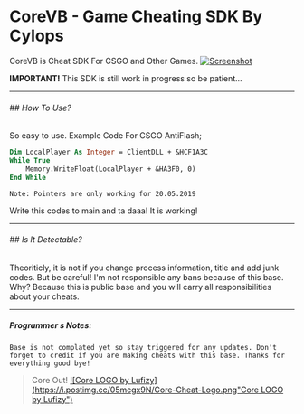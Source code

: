 # CoreVB - Game Cheating SDK By Cylops
CoreVB is Cheat SDK For CSGO and Other Games.
[![Screenshot](https://i.gyazo.com/98fd387429644c78e75d63c24286da45.png "Screenshot")](https://lysep.com "Screenshot")

**IMPORTANT!**
This SDK is still work in progress so be patient...

------------

###### ## How To Use?
So easy to use. Example Code For CSGO AntiFlash;
```vb
Dim LocalPlayer As Integer = ClientDLL + &HCF1A3C
While True
	Memory.WriteFloat(LocalPlayer + &HA3F0, 0)
End While
```
`Note: Pointers are only working for 20.05.2019`

Write this codes to main and ta daaa! It is working!

------------

###### ## Is It Detectable?
Theoriticly, it is not if you change process information, title and add junk codes. But be careful! I'm not responsible any bans because of this base. Why? Because this is public base and you will carry all responsibilities about your cheats. 

------------

##### Programmer s Notes:
`Base is not complated yet so stay triggered for any updates. Don't forget to credit if you are making cheats with this base. Thanks for everything good bye!`

>Core Out!
[![Core LOGO by Lufizy](https://i.postimg.cc/05mcgx9N/Core-Cheat-Logo.png"Core LOGO by Lufizy")](https://lysep.com "Core LOGO by Lufizy")
